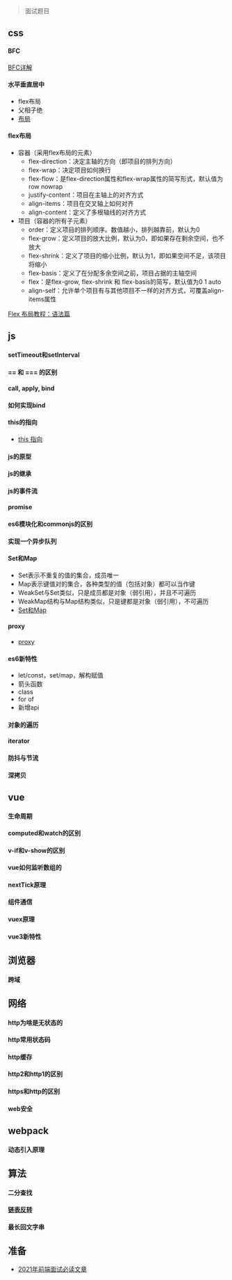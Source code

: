 > 面试题目

## css
#### BFC
[BFC详解](bfc)
#### 水平垂直居中
- flex布局
- 父相子绝
- [布局](flow)
#### flex布局
- 容器（采用flex布局的元素）
    - flex-direction：决定主轴的方向（即项目的排列方向）
    - flex-wrap：决定项目如何换行
    - flex-flow：是flex-direction属性和flex-wrap属性的简写形式，默认值为row nowrap
    - justify-content：项目在主轴上的对齐方式
    - align-items：项目在交叉轴上如何对齐
    - align-content：定义了多根轴线的对齐方式
- 项目（容器的所有子元素）
    - order：定义项目的排列顺序。数值越小，排列越靠前，默认为0
    - flex-grow：定义项目的放大比例，默认为0，即如果存在剩余空间，也不放大
    - flex-shrink：定义了项目的缩小比例，默认为1，即如果空间不足，该项目将缩小
    - flex-basis：定义了在分配多余空间之前，项目占据的主轴空间
    - flex：是flex-grow, flex-shrink 和 flex-basis的简写，默认值为0 1 auto
    - align-self：允许单个项目有与其他项目不一样的对齐方式，可覆盖align-items属性

[Flex 布局教程：语法篇](http://www.ruanyifeng.com/blog/2015/07/flex-grammar.html)


## js
#### setTimeout和setInterval
#### == 和 === 的区别
#### call, apply, bind
#### 如何实现bind
#### this的指向
- [this 指向](/basic/this)
#### js的原型
#### js的继承
#### js的事件流
#### promise
#### es6模块化和commonjs的区别
#### 实现一个异步队列
#### Set和Map
- Set表示不重复的值的集合，成员唯一
- Map表示键值对的集合，各种类型的值（包括对象）都可以当作键
- WeakSet与Set类似，只是成员都是对象（弱引用），并且不可遍历
- WeakMap结构与Map结构类似，只是键都是对象（弱引用），不可遍历
- [Set和Map](set-map)
#### proxy
- [proxy](/basic/proxy)
#### es6新特性
- let/const，set/map，解构赋值
- 箭头函数
- class
- for of
- 新增api
#### 对象的遍历
#### iterator
#### 防抖与节流
#### 深拷贝


## vue
#### 生命周期
#### computed和watch的区别
#### v-if和v-show的区别
#### vue如何监听数组的
#### nextTick原理
#### 组件通信
#### vuex原理
#### vue3新特性

## 浏览器
#### 跨域


## 网络
#### http为啥是无状态的
#### http常用状态码
#### http缓存
#### http2和http1的区别
#### https和http的区别
#### web安全

## webpack
#### 动态引入原理


## 算法
#### 二分查找
#### [链表反转](https://leetcode-cn.com/problems/reverse-linked-list/)
#### 最长回文字串

## 准备
- [2021年前端面试必读文章](https://juejin.cn/post/6844904116339261447)

